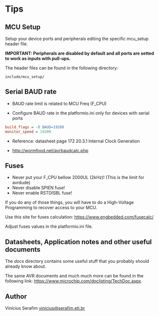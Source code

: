 # Tips

## MCU Setup

Setup your device ports and peripherals editing the specific mcu_setup header file.

**IMPORTANT: Peripherals are disabled by default and all ports are setted to work as inputs with pull-ups.**

The header files can be found in the following directory:

```text
include/mcu_setup/
```

## Serial BAUD rate

- BAUD rate limit is related to MCU Freq (F_CPU)

- Configure BAUD rate in the platformio.ini only for devices with serial ports

```ini
build_flags = -D BAUD=19200
monitor_speed = 19200
```

- Reference: datasheet page 172 20.3.1 Internal Clock Generation

- <http://wormfood.net/avrbaudcalc.php>

## Fuses

- Never put your F_CPU bellow 2000UL (2kHz)! (This is the limit for avrdude)
- Never disable SPIEN fuse!
- Never enable RSTDISBL fuse!

If you do any of those things, you will have to do a High-Voltage Programming
to recover access to your MCU.

Use this site for fuses calculation: <https://www.engbedded.com/fusecalc/>

Adjust fuses values in the platformio.ini file.

## Datasheets, Application notes and other useful documents

The *docs* directory contains some useful stuff that you probably should already know about.

The same AVR documents and much much more can be found in the following link: <https://www.microchip.com/doclisting/TechDoc.aspx>.

## Author

Vinícius Serafim <vinicius@serafim.eti.br>
